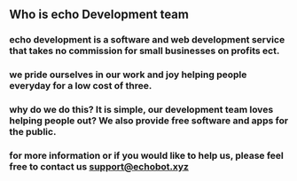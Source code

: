 ## Who is echo Development team
### echo development is a software and web development service that takes no commission for small businesses on profits ect.
### we pride ourselves in our work and joy helping people everyday for a low cost of three.
### why do we do this? It is simple, our development team loves helping people out? We also provide free software and apps for the public.
### for more information or if you would like to help us, please feel free to contact us support@echobot.xyz
